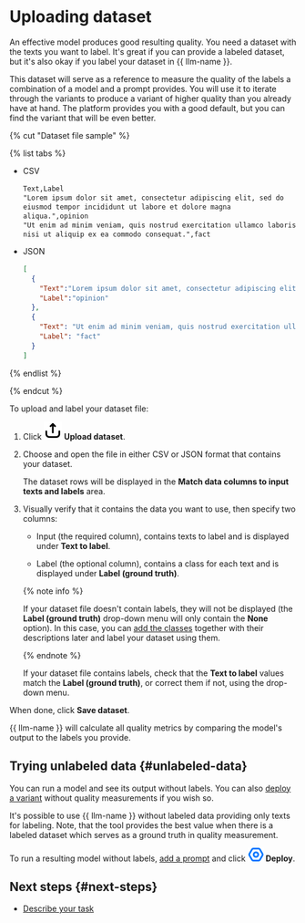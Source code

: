 # Uploading dataset

An effective model produces good resulting quality. You need a dataset with the texts you want to label. It's great if you can provide a labeled dataset, but it's also okay if you label your dataset in {{ llm-name }}.

This dataset will serve as a reference to measure the quality of the labels a combination of a model and a prompt provides. You will use it to iterate through the variants to produce a variant of higher quality than you already have at hand. The platform provides you with a good default, but you can find the variant that will be even better.

{% cut "Dataset file sample" %}

{% list tabs %}

- CSV

  ```plaintext
  Text,Label
  "Lorem ipsum dolor sit amet, consectetur adipiscing elit, sed do eiusmod tempor incididunt ut labore et dolore magna aliqua.",opinion
  "Ut enim ad minim veniam, quis nostrud exercitation ullamco laboris nisi ut aliquip ex ea commodo consequat.",fact
  ```

- JSON

  ```json
  [
    {
      "Text":"Lorem ipsum dolor sit amet, consectetur adipiscing elit, sed do eiusmod tempor incididunt ut labore et dolore magna aliqua.",
      "Label":"opinion"
    },
    {
      "Text": "Ut enim ad minim veniam, quis nostrud exercitation ullamco laboris nisi ut aliquip ex ea commodo consequat.",
      "Label": "fact"
    }
  ]
  ```

{% endlist %}

{% endcut %}

To upload and label your dataset file:

1. Click **![Upload dataset](_images/upload-dataset.svg) Upload dataset**.

1. Choose and open the file in either CSV or JSON format that contains your dataset.

    The dataset rows will be displayed in the **Match data columns to input texts and labels** area.

1. Visually verify that it contains the data you want to use, then specify two columns:

    - Input (the required column), contains texts to label and is displayed under **Text to label**.

    - Label (the optional column), contains a class for each text and is displayed under **Label (ground truth)**.

    {% note info %}

    If your dataset file doesn't contain labels, they will not be displayed (the **Label (ground truth)** drop-down menu will only contain the **None** option). In this case, you can [add the classes](classes.md) together with their descriptions later and label your dataset using them.

    {% endnote %}

    If your dataset file contains labels, check that the **Text to label** values match the **Label (ground truth)**, or correct them if not, using the drop-down menu.

When done, click **Save dataset**.

{{ llm-name }} will calculate all quality metrics by comparing the model's output to the labels you provide.

## Trying unlabeled data {#unlabeled-data}

You can run a model and see its output without labels. You can also [deploy a variant](deploy.md) without quality measurements if you wish so.

It's possible to use {{ llm-name }} without labeled data providing only texts for labeling. Note, that the tool provides the best value when there is a labeled dataset which serves as a ground truth in quality measurement.

To run a resulting model without labels, [add a prompt](prompt.md) and click **![Deploy](_images/deploy.svg) Deploy**.

## Next steps {#next-steps}

- [Describe your task](task-description.md)